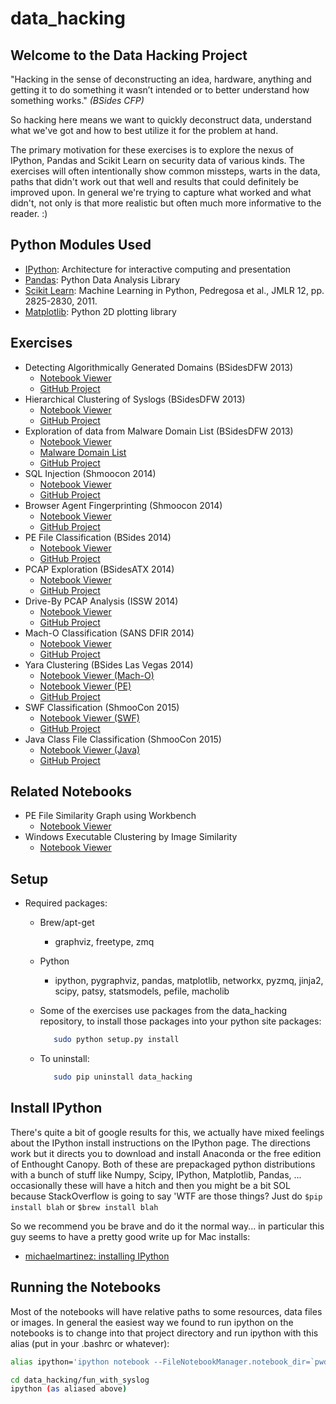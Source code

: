 # data_hacking

## Welcome to the Data Hacking Project

"Hacking in the sense of deconstructing an idea, hardware, anything and getting it to do something it wasn’t intended or to better understand how something works." _(BSides CFP)_

So hacking here means we want to quickly deconstruct data, understand what we've got and how to best utilize it for the problem at hand.

The primary motivation for these exercises is to explore the nexus of IPython, Pandas and Scikit Learn on security data of various kinds. The exercises will often intentionally show common missteps, warts in the data, paths that didn't work out that well and results that could definitely be improved upon. In general we're trying to capture what worked and what didn't, not only is that more realistic but often much more informative to the reader. :)

## Python Modules Used

- [IPython](http://ipython.org): Architecture for interactive computing and presentation
- [Pandas](http://pandas.pydata.org): Python Data Analysis Library
- [Scikit Learn](http://scikit-learn.org): Machine Learning in Python, Pedregosa et al., JMLR 12, pp. 2825-2830, 2011.
- [Matplotlib](http://matplotlib.org): Python 2D plotting library

## Exercises

- Detecting Algorithmically Generated Domains (BSidesDFW 2013)
  - [Notebook Viewer](http://nbviewer.ipython.org/url/raw.github.com/SuperCowPowers/data_hacking/master/dga_detection/DGA_Domain_Detection.ipynb)
  - [GitHub Project](https://github.com/SuperCowPowers/data_hacking/tree/master/dga_detection)
- Hierarchical Clustering of Syslogs (BSidesDFW 2013)
  - [Notebook Viewer](http://nbviewer.ipython.org/url/raw.github.com/SuperCowPowers/data_hacking/master/fun_with_syslog/Fun_Syslog.ipynb)
  - [GitHub Project](https://github.com/SuperCowPowers/data_hacking/tree/master/fun_with_syslog)
- Exploration of data from Malware Domain List (BSidesDFW 2013)
  - [Notebook Viewer](http://nbviewer.ipython.org/url/raw.github.com/SuperCowPowers/data_hacking/master/mdl_exploration/MDL_Data_Exploration.ipynb)
  - [Malware Domain List](http://www.malwaredomainlist.com)
  - [GitHub Project](https://github.com/SuperCowPowers/data_hacking/tree/master/mdl_exploration)  
- SQL Injection (Shmoocon 2014)
  - [Notebook Viewer](http://nbviewer.ipython.org/url/raw.github.com/SuperCowPowers/data_hacking/master/sql_injection/sql_injection.ipynb)
  - [GitHub Project](https://github.com/SuperCowPowers/data_hacking/tree/master/sql_injection)
- Browser Agent Fingerprinting (Shmoocon 2014)
  - [Notebook Viewer](http://nbviewer.ipython.org/url/raw.github.com/SuperCowPowers/data_hacking/master/browser_fingerprinting/browser_fingerprinting.ipynb)
  - [GitHub Project](https://github.com/SuperCowPowers/data_hacking/tree/master/browser_fingerprinting)  
- PE File Classification (BSides 2014)
  - [Notebook Viewer](http://nbviewer.ipython.org/url/raw.github.com/SuperCowPowers/data_hacking/master/pefile_classification/pefile_classification.ipynb)
  - [GitHub Project](https://github.com/SuperCowPowers/data_hacking/tree/master/pefile_classification)
- PCAP Exploration (BSidesATX 2014)
  - [Notebook Viewer](http://nbviewer.ipython.org/url/raw.github.com/SuperCowPowers/data_hacking/master/contagio_traffic_analysis/contagio_traffic_analysis.ipynb)
  - [GitHub Project](https://github.com/SuperCowPowers/data_hacking/tree/master/contagio_traffic_analysis)
- Drive-By PCAP Analysis (ISSW 2014)
  - [Notebook Viewer](http://nbviewer.ipython.org/github/SuperCowPowers/data_hacking/blob/master/driveby_pcap_analysis/driveby_pcap_analysis.ipynb)
  - [GitHub Project](https://github.com/SuperCowPowers/data_hacking/tree/master/driveby_pcap_analysis)
- Mach-O Classification (SANS DFIR 2014)
  - [Notebook Viewer](http://nbviewer.ipython.org/github/SuperCowPowers/data_hacking/blob/master/macho_classification/macho_classification.ipynb)
  - [GitHub Project](https://github.com/SuperCowPowers/data_hacking/tree/master/macho_classification)
- Yara Clustering (BSides Las Vegas 2014)
  - [Notebook Viewer (Mach-O)](http://nbviewer.ipython.org/github/SuperCowPowers/data_hacking/blob/master/yara_clustering/Mach-O%20Clustering.ipynb)
  - [Notebook Viewer (PE)](http://nbviewer.ipython.org/github/SuperCowPowers/data_hacking/blob/master/yara_clustering/PEFile%20Clustering.ipynb)
  - [GitHub Project](https://github.com/SuperCowPowers/data_hacking/tree/master/yara_clustering)
- SWF Classification (ShmooCon 2015)
  - [Notebook Viewer (SWF)](http://nbviewer.ipython.org/github/SuperCowPowers/data_hacking/blob/master/swf_classification/swf_classification.ipynb)
  - [GitHub Project](https://github.com/SuperCowPowers/data_hacking/tree/master/swf_classification)
- Java Class File Classification (ShmooCon 2015)
  - [Notebook Viewer (Java)](http://nbviewer.ipython.org/github/SuperCowPowers/data_hacking/blob/master/java_classification/java_classification.ipynb)
  - [GitHub Project](https://github.com/SuperCowPowers/data_hacking/tree/master/java_classification)

## Related Notebooks

- PE File Similarity Graph using Workbench
  - [Notebook Viewer](https://nbviewer.jupyter.org/github/SuperCowPowers/workbench/blob/master/workbench/notebooks/PCAP_DriveBy.ipynb)
- Windows Executable Clustering by Image Similarity
  - [Notebook Viewer](http://nbviewer.ipython.org/urls/raw.githubusercontent.com/sooshie/data_exploration/master/zeus_cluster/Image%20Based%20Clustering.ipynb)

## Setup

- Required packages:
  - Brew/apt-get
    - graphviz, freetype, zmq
  - Python
    - ipython, pygraphviz, pandas, matplotlib, networkx, pyzmq, jinja2, scipy, patsy, statsmodels, pefile, macholib

  - Some of the exercises use packages from the data_hacking repository, to install those packages into your python site packages:

    ```bash
       sudo python setup.py install
    ```

  - To uninstall:

    ```bash
       sudo pip uninstall data_hacking
    ```
  
## Install IPython

There's quite a bit of google results for this, we actually have mixed feelings about the IPython install instructions on the IPython page. The directions work but it directs you to download and install Anaconda or the free edition of Enthought Canopy. Both of these are prepackaged python distributions with a bunch of stuff like Numpy, Scipy, IPython, Matplotlib, Pandas, ... occasionally these will have a hitch and then you might be a bit SOL because StackOverflow is going to say 'WTF are those things? Just do `$pip install blah` or `$brew install blah`

So we recommend you be brave and do it the normal way... in particular this guy seems to have a pretty good write up for Mac installs:
  
- [michaelmartinez: installing IPython](http://michaelmartinez.in/installing-ipython-notebook-on-mountain-lion.html)

## Running the Notebooks

Most of the notebooks will have relative paths to some resources, data files or images. In general the easiest way we found to run ipython on the notebooks is to change into that project directory and run ipython with this alias (put in your .bashrc or whatever):

```bash
alias ipython='ipython notebook --FileNotebookManager.notebook_dir=`pwd`'
```

```bash
cd data_hacking/fun_with_syslog
ipython (as aliased above)
```
